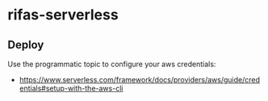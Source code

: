 # rifas-serverless

## Deploy
Use the programmatic topic to configure your aws credentials:
- https://www.serverless.com/framework/docs/providers/aws/guide/credentials#setup-with-the-aws-cli